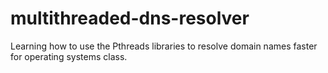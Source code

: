 # multithreaded-dns-resolver

Learning how to use the Pthreads libraries to resolve domain names faster for operating systems class. 
